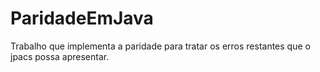 # ParidadeEmJava
Trabalho que implementa a paridade para tratar os erros restantes que o jpacs possa apresentar.
